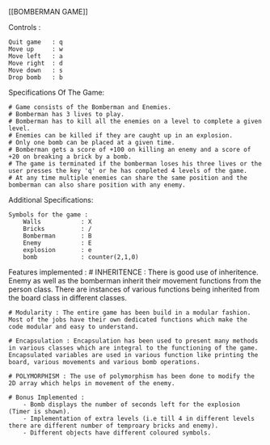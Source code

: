 [[BOMBERMAN GAME]]

Controls : 

	Quit game 	: q
	Move up		: w
	Move left	: a
	Move right	: d
	Move down	: s
	Drop bomb 	: b

Specifications Of The Game:
	
	# Game consists of the Bomberman and Enemies. 
	# Bomberman has 3 lives to play.
	# Bomberman has to kill all the enemies on a level to complete a given level.
	# Enemies can be killed if they are caught up in an explosion.
	# Only one bomb can be placed at a given time.
	# Bomberman gets a score of +100 on killing an enemy and a score of +20 on breaking a brick by a bomb.
	# The game is terminated if the bomberman loses his three lives or the user presses the key 'q' or he has completed 4 levels of the game.
	# At any time multiple enemies can share the same position and the bomberman can also share position with any enemy.

Additional Specifications:

	Symbols for the game :
		Walls 			: X
		Bricks 			: /
		Bomberman 		: B
		Enemy 			: E
		explosion 		: e
	    bomb            : counter(2,1,0)

Features implemented :
	# INHERITENCE : There is good use of inheritence. Enemy as well as the bomberman inherit their movement functions from the person class. There are instances of various functions being inherited from the board class in different classes.

	# Modularity : The entire game has been build in a modular fashion. Most of the jobs have their own dedicated functions which make the code modular and easy to understand.

	# Encapsulation : Encapsulation has been used to present many methods in various classes which are integral to the functioning of the game. Encapsulated variables are used in various function like printing the board, various movements and various bomb operations.

	# POLYMORPHISM : The use of polymorphism has been done to modify the 2D array which helps in movement of the enemy.

	# Bonus Implemented : 
		- Bomb displays the number of seconds left for the explosion (Timer is shown).
		- Implementation of extra levels (i.e till 4 in different levels there are different number of temproary bricks and enemy).
		- Different objects have different coloured symbols.
